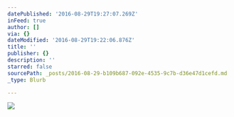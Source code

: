 ```yaml
---
datePublished: '2016-08-29T19:27:07.269Z'
inFeed: true
author: []
via: {}
dateModified: '2016-08-29T19:22:06.876Z'
title: ''
publisher: {}
description: ''
starred: false
sourcePath: _posts/2016-08-29-b109b687-092e-4535-9c7b-d36e47d1cefd.md
_type: Blurb

---
```

![](https://the-grid-user-content.s3-us-west-2.amazonaws.com/ffcc8262-c952-45c4-b322-f914a8db25da.jpg)
